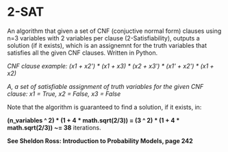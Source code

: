 # 2-SAT
An algorithm that given a set of CNF (conjuctive normal form) clauses using n=3 variables with 2 variables per clause (2-Satisfiability), outputs a solution (if it exists), which is an assignemnt for the truth variables that satisfies all the given CNF clauses. Written in Python.

*CNF clause example: (x1 + x2') * (x1 + x3) * (x2 + x3') * (x1' + x2') * (x1 + x2)*

*A, a set of satisfiable assignment of truth variables for the given CNF clause: x1 = True, x2 = False, x3 = False*

Note that the algorithm is guaranteed to find a solution, if it exists, in:

**(n_variables ^ 2) * (1 + 4 * math.sqrt(2/3)) = (3 ^ 2) * (1 + 4 * math.sqrt(2/3)) ~= 38** iterations.


**See Sheldon Ross: Introduction to Probability Models, page 242**
